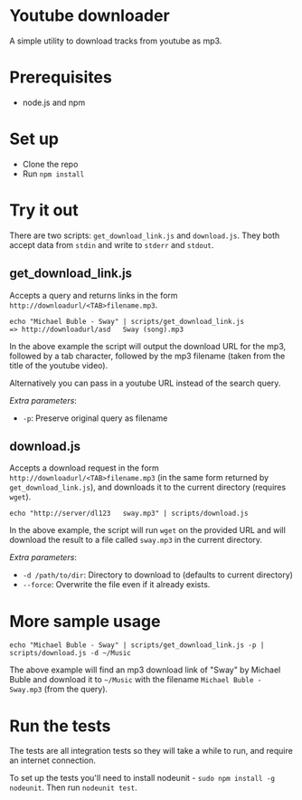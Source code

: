 
# Youtube downloader

A simple utility to download tracks from youtube as mp3.

# Prerequisites

* node.js and npm

# Set up

* Clone the repo
* Run `npm install`

# Try it out

There are two scripts: `get_download_link.js` and `download.js`. They both accept data from `stdin` and write to `stderr` and `stdout`.

## get_download_link.js

Accepts a query and returns links in the form `http://downloadurl/<TAB>filename.mp3`.

    echo "Michael Buble - Sway" | scripts/get_download_link.js
    => http://downloadurl/asd	Sway (song).mp3

In the above example the script will output the download URL for the mp3, followed by a tab character, followed by the mp3 filename (taken from the title of the youtube video).

Alternatively you can pass in a youtube URL instead of the search query.

*Extra parameters*:

* `-p`: Preserve original query as filename

## download.js

Accepts a download request in the form `http://downloadurl/<TAB>filename.mp3` (in the same form returned by `get_download_link.js`), and downloads it to the current directory (requires `wget`).

    echo "http://server/dl123	sway.mp3" | scripts/download.js

In the above example, the script will run `wget` on the provided URL and will download the result to a file called `sway.mp3` in the current directory.

*Extra parameters*:

* `-d /path/to/dir`: Directory to download to (defaults to current directory)
* `--force`: Overwrite the file even if it already exists.

# More sample usage

    echo "Michael Buble - Sway" | scripts/get_download_link.js -p | scripts/download.js -d ~/Music

The above example will find an mp3 download link of "Sway" by Michael Buble and download it to `~/Music` with the filename `Michael Buble - Sway.mp3` (from the query).

# Run the tests

The tests are all integration tests so they will take a while to run, and require an internet connection.

To set up the tests you'll need to install nodeunit - `sudo npm install -g nodeunit`. Then run `nodeunit test`.
